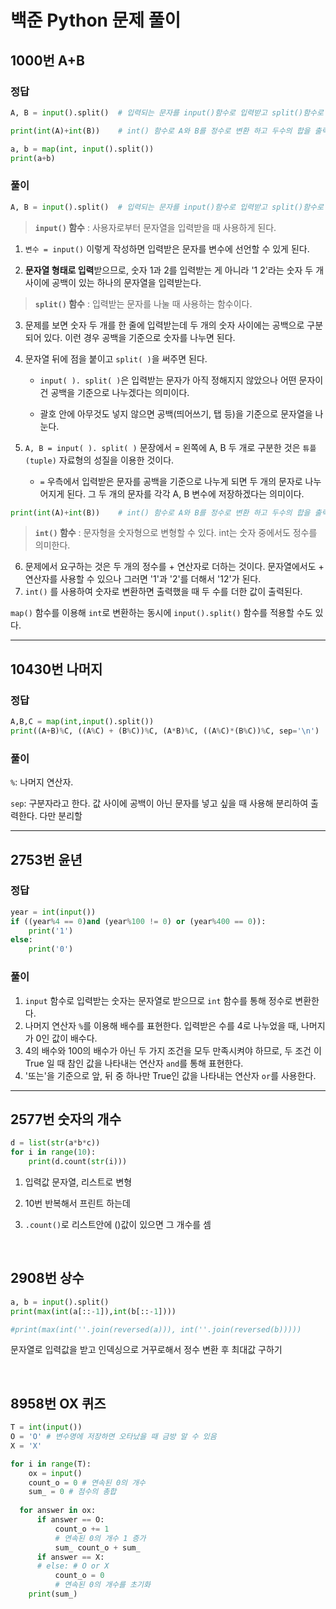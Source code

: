 # 백준 Python 문제 풀이

## 1000번 A+B

### 정답

```python
A, B = input().split()	# 입력되는 문자를 input()함수로 입력받고 split()함수로 나누어 A,B 변수에 저장

print(int(A)+int(B))	# int() 함수로 A와 B를 정수로 변환 하고 두수의 합을 출력
```

```python
a, b = map(int, input().split())
print(a+b)
```

### 풀이

```python
A, B = input().split()	# 입력되는 문자를 input()함수로 입력받고 split()함수로 나누어 A,B 변수에 저장
```

>  **`input()` 함수** : 사용자로부터 문자열을 입력받을 때 사용하게 된다.

1. `변수 = input()` 이렇게 작성하면 입력받은 문자를 변수에 선언할 수 있게 된다.

2. **문자열 형태로 입력**받으므로, 숫자 1과 2를 입력받는 게 아니라 '1 2'라는 숫자 두 개 사이에 공백이 있는 하나의 문자열을 입력받는다.

   

> **`split()` 함수** : 입력받는 문자를 나눌 때 사용하는 함수이다.

3. 문제를 보면 숫자 두 개를 한 줄에 입력받는데 두 개의 숫자 사이에는 공백으로 구분되어 있다. 이런 경우 공백을 기준으로 숫자를 나누면 된다. 

4. 문자열 뒤에 점을 붙이고 `split( )`을 써주면 된다.

   - `input( ). split( )`은 입력받는 문자가 아직 정해지지 않았으나 어떤 문자이건 공백을 기준으로 나누겠다는 의미이다.

   - 괄호 안에 아무것도 넣지 않으면 공백(띄어쓰기, 탭 등)을 기준으로 문자열을 나눈다. 

5. `A, B = input( ). split( )` 문장에서 = 왼쪽에 A, B 두 개로 구분한 것은 `튜플(tuple)` 자료형의 성질을 이용한 것이다. 

   - `=` 우측에서 입력받은 문자를 공백을 기준으로 나누게 되면 두 개의 문자로 나누어지게 된다. 그 두 개의 문자를 각각 A, B 변수에 저장하겠다는 의미이다.

     

```python
print(int(A)+int(B))	# int() 함수로 A와 B를 정수로 변환 하고 두수의 합을 출력
```

> **`int()` 함수** : 문자형을 숫자형으로 변형할 수 있다. int는 숫자 중에서도 정수를 의미한다. 

6. 문제에서 요구하는 것은 두 개의 정수를 + 연산자로 더하는 것이다. 문자열에서도 + 연산자를 사용할 수 있으나 그러면 '1'과 '2'를 더해서 '12'가 된다.
7. `int()` 를 사용하여 숫자로 변환하면 출력했을 때 두 수를 더한 값이 출력된다.

`map()` 함수를 이용해 `int`로 변환하는 동시에 `input().split()` 함수를 적용할 수도 있다.



---



## 10430번 나머지

### 정답

```python
A,B,C = map(int,input().split())
print((A+B)%C, ((A%C) + (B%C))%C, (A*B)%C, ((A%C)*(B%C))%C, sep='\n')
```

### 풀이

`%`: 나머지 연산자. 

`sep`: 구분자라고 한다. 값 사이에 공백이 아닌 문자를 넣고 싶을 때 사용해 분리하여 출력한다. 다만 분리할 



---



## 2753번 윤년

### 정답

```python
year = int(input())
if ((year%4 == 0)and (year%100 != 0) or (year%400 == 0)):
    print('1')
else:
    print('0')
```

### 풀이

1. `input` 함수로 입력받는 숫자는 문자열로 받으므로 `int` 함수를 통해 정수로 변환한다.
2. 나머지 연산자 `%`를 이용해 배수를 표현한다. 입력받은 수를 4로 나누었을 때, 나머지가 0인 값이 배수다.
3. 4의 배수와 100의 배수가 아닌 두 가지 조건을 모두 만족시켜야 하므로, 두 조건 이 True 일 때 참인 값을 나타내는 연산자 `and`를 통해 표현한다.
4. '또는'을 기준으로 앞, 뒤 중 하나만 True인 값을 나타내는 연산자 `or`를 사용한다.



---

## 2577번 숫자의 개수

```python
d = list(str(a*b*c))
for i in range(10):
    print(d.count(str(i)))
```

1. 입력값 문자열, 리스트로 변형

2. 10번 반복해서 프린트 하는데 

3. `.count()`로 리스트안에 ()값이 있으면 그 개수를 셈

<br>

## 2908번 상수

```python
a, b = input().split()
print(max(int(a[::-1]),int(b[::-1])))

#print(max(int(''.join(reversed(a))), int(''.join(reversed(b)))))
```

문자열로 입력값을 받고 인덱싱으로 거꾸로해서 정수 변환 후 최대값 구하기

<br>

## 8958번  OX 퀴즈

```python
T = int(input())
O = 'O' # 변수명에 저장하면 오타났을 때 금방 알 수 있음
X = 'X'

for i in range(T):
    ox = input()
    count_o = 0 # 연속된 0의 개수
    sum_ = 0 # 점수의 총합
  
  for answer in ox:
      if answer == O:
          count_o += 1 
          # 연속된 0의 개수 1 증가
          sum_ count_o + sum_
      if answer == X:
      # else: # O or X
          count_o = 0 
          # 연속된 0의 개수를 초기화
    print(sum_)
```

